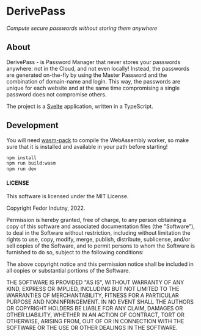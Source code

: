 # DerivePass

*Compute secure passwords without storing them anywhere*

## About

DerivePass - is Password Manager that never stores your passwords anywhere: not
in the Cloud, and not even locally! Instead, the passwords are generated
on-the-fly by using the Master Password and the combination of domain-name and
login. This way, the passwords are unique for each website and at the same time
compromising a single password does not compromise others.

The project is a [Svelte](https://svelte.dev/) application, written in a
TypeScript.

## Development

You will need [wasm-pack](https://rustwasm.github.io/wasm-pack/installer/) to
compile the WebAssembly worker, so make sure that it is installed and available
in your path before starting!

```sh
npm install
npm run build:wasm
npm run dev
```


#### LICENSE

This software is licensed under the MIT License.

Copyright Fedor Indutny, 2022.

Permission is hereby granted, free of charge, to any person obtaining a
copy of this software and associated documentation files (the
"Software"), to deal in the Software without restriction, including
without limitation the rights to use, copy, modify, merge, publish,
distribute, sublicense, and/or sell copies of the Software, and to permit
persons to whom the Software is furnished to do so, subject to the
following conditions:

The above copyright notice and this permission notice shall be included
in all copies or substantial portions of the Software.

THE SOFTWARE IS PROVIDED "AS IS", WITHOUT WARRANTY OF ANY KIND, EXPRESS
OR IMPLIED, INCLUDING BUT NOT LIMITED TO THE WARRANTIES OF
MERCHANTABILITY, FITNESS FOR A PARTICULAR PURPOSE AND NONINFRINGEMENT. IN
NO EVENT SHALL THE AUTHORS OR COPYRIGHT HOLDERS BE LIABLE FOR ANY CLAIM,
DAMAGES OR OTHER LIABILITY, WHETHER IN AN ACTION OF CONTRACT, TORT OR
OTHERWISE, ARISING FROM, OUT OF OR IN CONNECTION WITH THE SOFTWARE OR THE
USE OR OTHER DEALINGS IN THE SOFTWARE.
